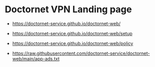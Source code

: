 # Doctornet VPN Landing page

- https://doctornet-service.github.io/doctornet-web/
- https://doctornet-service.github.io/doctornet-web/setup
- https://doctornet-service.github.io/doctornet-web/policy

- https://raw.githubusercontent.com/doctornet-service/doctornet-web/main/app-ads.txt